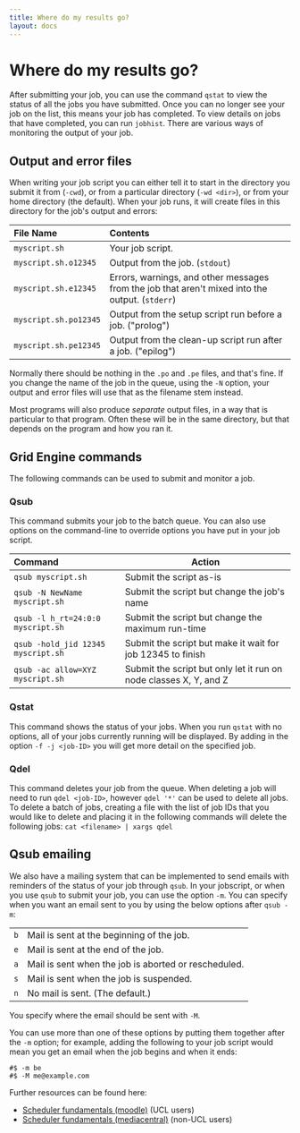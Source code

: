 ```yaml
---
title: Where do my results go?
layout: docs
---
```


# Where do my results go?

After submitting your job, you can use the command `qstat` to view the status of all the jobs you have submitted. Once you can no longer see your job on the list, this means your job has completed. To view details on jobs that have completed, you can run `jobhist`. There are various ways of monitoring the output of your job.

## Output and error files

When writing your job script you can either tell it to start in the directory you submit it from (`-cwd`), or from a particular directory (`-wd <dir>`), or from your home directory (the default). When your job runs, it will create files in this directory for the job's output and errors:

| File Name | Contents |
|:----------|:---------|
| `myscript.sh` | Your job script. |
| `myscript.sh.o12345` | Output from the job. (`stdout`) |
| `myscript.sh.e12345`  | Errors, warnings, and other messages from the job that aren't mixed into the output. (`stderr`) |
| `myscript.sh.po12345` | Output from the setup script run before a job. ("prolog") |
| `myscript.sh.pe12345` | Output from the clean-up script run after a job. ("epilog") |

Normally there should be nothing in the `.po` and `.pe` files, and that's fine. If you change the name of the job in the queue, using the `-N` option, your output and error files will use that as the filename stem instead.

Most programs will also produce *separate* output files, in a way that is particular to that program. Often these will be in the same directory, but that depends on the program and how you ran it.

## Grid Engine commands

The following commands can be used to submit and monitor a job.

### Qsub

This command submits your job to the batch queue. You can also use options on the command-line to override options you have put in your job script.

| Command | Action |
|:--------|--------|
| `qsub myscript.sh`                 | Submit the script as-is  |
| `qsub -N NewName myscript.sh`      | Submit the script but change the job's name |
| `qsub -l h_rt=24:0:0 myscript.sh`  | Submit the script but change the maximum run-time |
| `qsub -hold_jid 12345 myscript.sh` | Submit the script but make it wait for job 12345 to finish |
| `qsub -ac allow=XYZ myscript.sh`   | Submit the script but only let it run on node classes X, Y, and Z |


### Qstat 

This command shows the status of your jobs. When you run `qstat` with no options, all of your jobs currently running will be displayed. By adding in the option `-f -j <job-ID>` you will get more detail on the specified job.

### Qdel

This command deletes your job from the queue. When deleting a job will need to run `qdel <job-ID>`, however `qdel '*'` can be used to delete all jobs. To delete a batch of jobs, creating a file with the list of job IDs that you would like to delete and placing it in the following commands will delete the following jobs: `cat <filename> | xargs qdel`

## Qsub emailing
We also have a mailing system that can be implemented to send emails with reminders of the status of your job through `qsub`. In your jobscript, or when you use `qsub` to submit your job, you can use the option `-m`. You can specify when you want an email sent to you by using the below options after `qsub -m`:

|   |   |
|---|---|
| `b` | Mail is sent at the beginning of the job. |
| `e` | Mail is sent at the end of the job. |
| `a` | Mail is sent when the job is aborted or rescheduled. |
| `s` | Mail is sent when the job is suspended. |
| `n` | No mail is sent. (The default.) |

You specify where the email should be sent with `-M`.

You can use more than one of these options by putting them together after the `-m` option; for example, adding the following to your job script would mean you get an email when the job begins and when it ends:

```
#$ -m be
#$ -M me@example.com
```

Further resources can be found here:

* [Scheduler fundamentals (moodle)](https://moodle.ucl.ac.uk/mod/page/view.php?id=4845666) (UCL users)
* [Scheduler fundamentals (mediacentral)](https://mediacentral.ucl.ac.uk/Play/98368) (non-UCL users)

